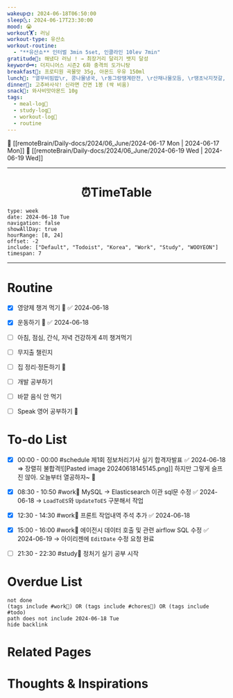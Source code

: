 ```yaml
---
wakeup🌞: 2024-06-18T06:50:00
sleep🌜: 2024-06-17T23:30:00
mood: 😭
workout🏋️: 러닝
workout-type: 유산소
workout-routine:
  - "**유산소** 인터벌 3min 5set, 인클라인 10lev 7min"
gratitude🙏: 해냈다 러닝 ! → 최장거리 달리기 뱃지 달성
keyword🗝️: 더지니어스 시즌2 6화 충격의 도가니탕
breakfast🍳: 프로티원 곡물맛 35g, 아몬드 우유 150ml
lunch🍚: "열무비빔밥\r, 콩나물냉국, \r동그랑땡계란전, \r산채나물모듬, \r땡초낙지젓갈, \r배추김치"
dinner🥗: 고추바사삭! 신라면 건면 1봉 (싹 비움)
snack🍬: 와사비맛아몬드 10g
tags:
  - meal-log📝
  - study-log📓
  - workout-log💪
  - routine
---
```


🔺 [[remoteBrain/Daily-docs/2024/06_June/2024-06-17 Mon | 2024-06-17 Mon]]
🔻 [[remoteBrain/Daily-docs/2024/06_June/2024-06-19 Wed | 2024-06-19 Wed]]
___
<h1> <center>⏰TimeTable </center> </h1>

```gEvent
type: week
date: 2024-06-18 Tue
navigation: false
showAllDay: true
hourRange: [8, 24]
offset: -2
include: ["Default", "Todoist", "Korea", "Work", "Study", "WOOYEON"]
timespan: 7
```

--- 


# Routine 

- [x] 영양제 챙겨 먹기 🔼 ✅ 2024-06-18
- [x] 운동하기 🔼 ✅ 2024-06-18
- [ ] 아침, 점심, 간식, 저녁 건강하게 4끼 챙겨먹기
- [ ] 무지출 챌린지 
- [ ] 집 정리·정돈하기 🔼
- [ ] 개발 공부하기
- [ ] 바깥 음식 안 먹기
- [ ] Speak 영어 공부하기 🔼 


# To-do List

- [x] 00:00 - 00:00 #schedule 제1회 정보처리기사 실기 합격자발표 ✅ 2024-06-18
	⇒ 장렬히 불합격![[Pasted image 20240618145145.png]] 하지만 그렇게 슬프진 않아. 오늘부터 열공하자~ 🎉
	
- [x] 08:30 - 10:50 #work💼 MySQL → Elasticsearch 이관 sql문 수정 ✅ 2024-06-18
	→ `LoadToES`와 `UpdateToES` 구분해서 작업 
- [x] 12:30 - 14:30 #work💼 프론트 작업내역 주석 추가 ✅ 2024-06-18
- [x] 15:00 - 16:00 #work💼 에이전시 데이터 호출 및 관련 airflow SQL 수정 ✅ 2024-06-19
	→ 아이리젠에 `EditDate` 수정 요청 완료 
- [ ] 21:30 - 22:30 #study📓 정처기 실기 공부 시작 

# Overdue List
```tasks
not done
(tags include #work💼) OR (tags include #chores🧺) OR (tags include #todo)
path does not include 2024-06-18 Tue
hide backlink
```

# Related Pages



# Thoughts & Inspirations


